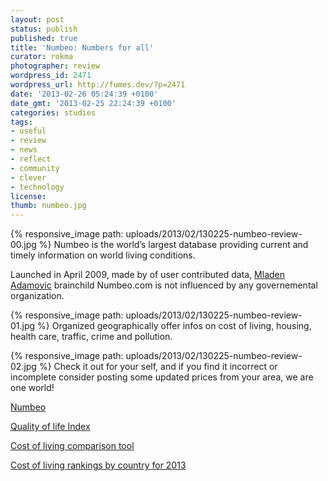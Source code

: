 ```yaml
---
layout: post
status: publish
published: true
title: 'Numbeo: Numbers for all'
curator: rokma
photographer: review
wordpress_id: 2471
wordpress_url: http://fumes.dev/?p=2471
date: '2013-02-26 05:24:39 +0100'
date_gmt: '2013-02-25 22:24:39 +0100'
categories: studies
tags:
- useful
- review
- news
- reflect
- community
- clever
- technology
license:
thumb: numbeo.jpg
---
```


{% responsive_image path: uploads/2013/02/130225-numbeo-review-00.jpg %}
Numbeo is the world&rsquo;s largest database providing current and timely information on world living conditions. 

Launched in April 2009, made by of user contributed data, <a href="http://www.numbeo.com/common/about.jsp" title="about numbeo" target="_blank">Mladen Adamovic</a> brainchild Numbeo.com is not influenced by any governemental organization. 

{% responsive_image path: uploads/2013/02/130225-numbeo-review-01.jpg %}
Organized geographically offer infos on cost of living, housing, health care, traffic, crime and pollution. 

{% responsive_image path: uploads/2013/02/130225-numbeo-review-02.jpg %}
Check it out for your self, and if you find it incorrect or incomplete consider posting some updated prices from your area, we are one world! 
 
<a href="http://munbeo.com" title="munbeo - wisdom of the crowd " target="_blank">Numbeo</a> 

<a href="http://www.numbeo.com/quality-of-life/rankings_by_country.jsp" title="Quality of Life Index for Country for 2013" target="_blank">Quality of life Index</a> 

<a href="http://www.numbeo.com/cost-of-living/comparison.jsp" title="Using this tool you can compare cost of living and it's indicators" target="_blank">Cost of living comparison tool</a> 

<a href="http://www.numbeo.com/cost-of-living/rankings_by_country.jsp" title="Cost of living rankings by country for 2013" target="_blank">Cost of living rankings by country for 2013</a> 

